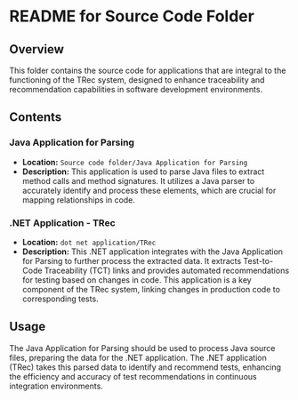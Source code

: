 
# README for Source Code Folder

## Overview
This folder contains the source code for applications that are integral to the functioning of the TRec system, designed to enhance traceability and recommendation capabilities in software development environments.

## Contents

### Java Application for Parsing
- **Location:** `Source code folder/Java Application for Parsing`
- **Description:** This application is used to parse Java files to extract method calls and method signatures. It utilizes a Java parser to accurately identify and process these elements, which are crucial for mapping relationships in code.

### .NET Application - TRec
- **Location:** `dot net application/TRec`
- **Description:** This .NET application integrates with the Java Application for Parsing to further process the extracted data. It extracts Test-to-Code Traceability (TCT) links and provides automated recommendations for testing based on changes in code. This application is a key component of the TRec system, linking changes in production code to corresponding tests.

## Usage
The Java Application for Parsing should be used to process Java source files, preparing the data for the .NET application. The .NET application (TRec) takes this parsed data to identify and recommend tests, enhancing the efficiency and accuracy of test recommendations in continuous integration environments.
